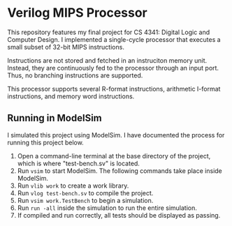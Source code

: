 # Verilog MIPS Processor

This repository features my final project for CS 4341: Digital Logic and Computer Design. I implemented a single-cycle processor that executes a small subset of 32-bit MIPS instructions.

Instructions are not stored and fetched in an instruciton memory unit. Instead, they are continuously fed to the processor through an input port. Thus, no branching instructions are supported.

This processor supports several R-format instructions, arithmetic I-format instructions, and memory word instructions.

## Running in ModelSim

I simulated this project using ModelSim. I have documented the process for running this project below.

1. Open a command-line terminal at the base directory of the project, which is where "test-bench.sv" is located.
2. Run `vsim` to start ModelSim. The following commands take place inside ModelSim.
3. Run `vlib work` to create a work library.
4. Run `vlog test-bench.sv` to compile the project.
5. Run `vsim work.TestBench` to begin a simulation.
6. Run `run -all` inside the simulation to run the entire simulation.
7. If compiled and run correctly, all tests should be displayed as passing.